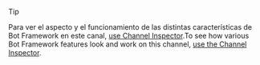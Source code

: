 > [!TIP]
> <span data-ttu-id="d4e3e-101">Para ver el aspecto y el funcionamiento de las distintas características de Bot Framework en este canal, [use Channel Inspector](~/bot-service-channel-inspector.md).</span><span class="sxs-lookup"><span data-stu-id="d4e3e-101">To see how various Bot Framework features look and work on this channel, [use the Channel Inspector](~/bot-service-channel-inspector.md).</span></span>